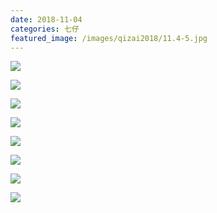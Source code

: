 ```yaml
---
date: 2018-11-04
categories: 七仔
featured_image: /images/qizai2018/11.4-5.jpg
---
```


<!-- ![](/images/qizai2018/11.4-1.jpg) -->

![](/images/qizai2018/11.4-2.jpg)

![](/images/qizai2018/11.4-3.jpg)

![](/images/qizai2018/11.4-4.jpg)

![](/images/qizai2018/11.4-5.jpg)

![](/images/qizai2018/11.4-6.jpg)

![](/images/qizai2018/11.4-7.jpg)

![](/images/qizai2018/11.4-8.jpg)

![](/images/qizai2018/11.4-9.jpg)
